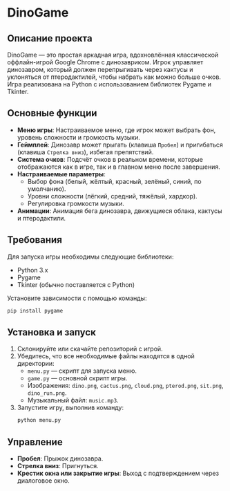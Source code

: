# DinoGame

## Описание проекта
DinoGame — это простая аркадная игра, вдохновлённая классической оффлайн-игрой Google Chrome с динозавриком. Игрок управляет динозавром, который должен перепрыгивать через кактусы и уклоняться от птеродактилей, чтобы набрать как можно больше очков. Игра реализована на Python с использованием библиотек Pygame и Tkinter.

## Основные функции
- **Меню игры**: Настраиваемое меню, где игрок может выбрать фон, уровень сложности и громкость музыки.
- **Геймплей**: Динозавр может прыгать (клавиша `Пробел`) и пригибаться (клавиша `Стрелка вниз`), избегая препятствий.
- **Система очков**: Подсчёт очков в реальном времени, которые отображаются как в игре, так и в главном меню после завершения.
- **Настраиваемые параметры**:
  - Выбор фона (белый, жёлтый, красный, зелёный, синий, по умолчанию).
  - Уровни сложности (лёгкий, средний, тяжёлый, хардкор).
  - Регулировка громкости музыки.
- **Анимации**: Анимация бега динозавра, движущиеся облака, кактусы и птеродактили.

## Требования
Для запуска игры необходимы следующие библиотеки:
- Python 3.x
- Pygame
- Tkinter (обычно поставляется с Python)

Установите зависимости с помощью команды:
```bash
pip install pygame
```

## Установка и запуск
1. Склонируйте или скачайте репозиторий с игрой.
2. Убедитесь, что все необходимые файлы находятся в одной директории:
   - `menu.py` — скрипт для запуска меню.
   - `game.py` — основной скрипт игры.
   - Изображения: `dino.png`, `cactus.png`, `cloud.png`, `pterod.png`, `sit.png`, `dino_run.png`.
   - Музыкальный файл: `music.mp3`.
3. Запустите игру, выполнив команду:
   ```bash
   python menu.py
   ```

## Управление
- **Пробел**: Прыжок динозавра.
- **Стрелка вниз**: Пригнуться.
- **Крестик окна или закрытие игры**: Выход с подтверждением через диалоговое окно.


